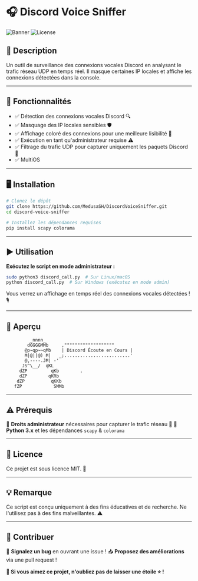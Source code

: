# 🎧 Discord Voice Sniffer

![Banner](https://img.shields.io/badge/Language-Python-blue?style=flat-square&logo=python) ![License](https://img.shields.io/badge/License-MIT-green?style=flat-square)

## 🚀 Description
Un outil de surveillance des connexions vocales Discord en analysant le trafic réseau UDP en temps réel. Il masque certaines IP locales et affiche les connexions détectées dans la console.


---

## 📜 Fonctionnalités
- ✅ Détection des connexions vocales Discord 🔍
- ✅ Masquage des IP locales sensibles 🛡️
- ✅ Affichage coloré des connexions pour une meilleure lisibilité 🌈
- ✅ Exécution en tant qu'administrateur requise ⚠️
- ✅ Filtrage du trafic UDP pour capturer uniquement les paquets Discord 📡
- ✅ MultiOS

---

## 🖥️ Installation
```bash
# Clonez le dépôt
git clone https://github.com/MedusaSH/DiscordVoiceSniffer.git
cd discord-voice-sniffer

# Installez les dépendances requises
pip install scapy colorama
```

---

## ▶️ Utilisation
**Exécutez le script en mode administrateur :**
```bash
sudo python3 discord_call.py  # Sur Linux/macOS
python discord_call.py  # Sur Windows (exécutez en mode admin)
```

Vous verrez un affichage en temps réel des connexions vocales détectées ! 🎙️

---

## 📸 Aperçu
```
         _nnnn_                      
        dGGGGMMb     ,"""""""""""""""""""
       @p~qp~~qMb    | Discord Écoute en Cours |
       M|@||@) M|   _;.........................'
       @,----.JM| -'
      JS^\__/  qKL          
     dZP         qKb        .
     dZP        qKRb
    dZP          qKKb
   fZP            SMMb
```

---

## ⚠️ Prérequis
🔹 **Droits administrateur** nécessaires pour capturer le trafic réseau 📡
🔹 **Python 3.x** et les dépendances `scapy` & `colorama`

---

## 📝 Licence
Ce projet est sous licence MIT. 📜

---

## 💡 Remarque
Ce script est conçu uniquement à des fins éducatives et de recherche. Ne l'utilisez pas à des fins malveillantes. ⚠️

---

## 🤝 Contribuer
🐛 **Signalez un bug** en ouvrant une issue !
📥 **Proposez des améliorations** via une pull request !

**🌟 Si vous aimez ce projet, n'oubliez pas de laisser une étoile ⭐ !**

